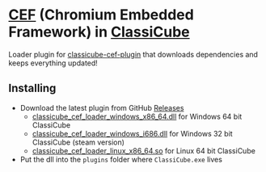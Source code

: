 # [CEF](https://bitbucket.org/chromiumembedded/cef) (Chromium Embedded Framework) in [ClassiCube](https://www.classicube.net/)

Loader plugin for [classicube-cef-plugin](https://github.com/SpiralP/rust-classicube-cef-plugin) that downloads dependencies and keeps everything updated!

## Installing

- Download the latest plugin from GitHub [Releases](https://github.com/SpiralP/rust-classicube-cef-loader-plugin/releases/latest)
  - [classicube_cef_loader_windows_x86_64.dll](https://github.com/SpiralP/rust-classicube-cef-loader-plugin/releases/latest/download/classicube_cef_loader_windows_x86_64.dll) for Windows 64 bit ClassiCube
  - [classicube_cef_loader_windows_i686.dll](https://github.com/SpiralP/rust-classicube-cef-loader-plugin/releases/latest/download/classicube_cef_loader_windows_i686.dll) for Windows 32 bit ClassiCube (steam version)
  - [classicube_cef_loader_linux_x86_64.so](https://github.com/SpiralP/rust-classicube-cef-loader-plugin/releases/latest/download/classicube_cef_loader_linux_x86_64.so) for Linux 64 bit ClassiCube
- Put the dll into the `plugins` folder where `ClassiCube.exe` lives
